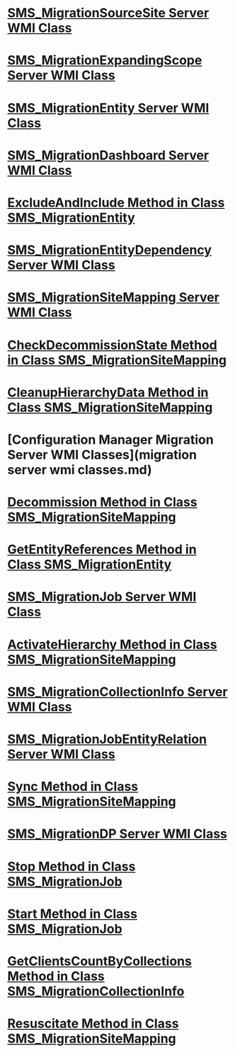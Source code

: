 # [SMS_MigrationSourceSite Server WMI Class](sms_migrationsourcesite-server-wmi-class.md)
# [SMS_MigrationExpandingScope Server WMI Class](sms_migrationexpandingscope-server-wmi-class.md)
# [SMS_MigrationEntity Server WMI Class](sms_migrationentity-server-wmi-class.md)
# [SMS_MigrationDashboard Server WMI Class](sms_migrationdashboard-server-wmi-class.md)
# [ExcludeAndInclude Method in Class SMS_MigrationEntity](excludeandinclude-method-in-class-sms_migrationentity.md)
# [SMS_MigrationEntityDependency Server WMI Class](sms_migrationentitydependency-server-wmi-class.md)
# [SMS_MigrationSiteMapping Server WMI Class](sms_migrationsitemapping-server-wmi-class.md)
# [CheckDecommissionState Method in Class SMS_MigrationSiteMapping](checkdecommissionstate-method-in-class-sms_migrationsitemapping.md)
# [CleanupHierarchyData Method in Class SMS_MigrationSiteMapping](cleanuphierarchydata-method-in-class-sms_migrationsitemapping.md)
# [Configuration Manager Migration Server WMI Classes](migration server wmi classes.md)
# [Decommission Method in Class SMS_MigrationSiteMapping](decommission-method-in-class-sms_migrationsitemapping.md)
# [GetEntityReferences Method in Class SMS_MigrationEntity](getentityreferences-method-in-class-sms_migrationentity.md)
# [SMS_MigrationJob Server WMI Class](sms_migrationjob-server-wmi-class.md)
# [ActivateHierarchy Method in Class SMS_MigrationSiteMapping](activatehierarchy-method-in-class-sms_migrationsitemapping.md)
# [SMS_MigrationCollectionInfo Server WMI Class](sms_migrationcollectioninfo-server-wmi-class.md)
# [SMS_MigrationJobEntityRelation Server WMI Class](sms_migrationjobentityrelation-server-wmi-class.md)
# [Sync Method in Class SMS_MigrationSiteMapping](sync-method-in-class-sms_migrationsitemapping.md)
# [SMS_MigrationDP Server WMI Class](sms_migrationdp-server-wmi-class.md)
# [Stop Method in Class SMS_MigrationJob](stop-method-in-class-sms_migrationjob.md)
# [Start Method in Class SMS_MigrationJob](start-method-in-class-sms_migrationjob.md)
# [GetClientsCountByCollections Method in Class SMS_MigrationCollectionInfo](getclientscountbycollections-method-in-class-sms_migrationcollectioninfo.md)
# [Resuscitate Method in Class SMS_MigrationSiteMapping](resuscitate-method-in-class-sms_migrationsitemapping.md)
